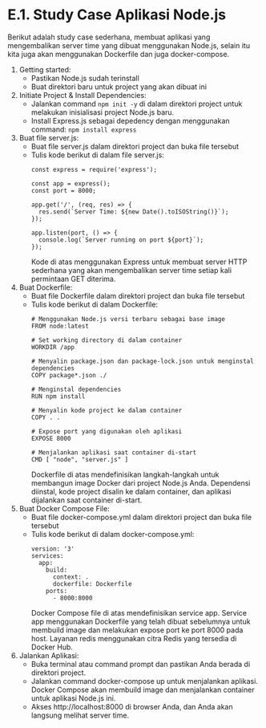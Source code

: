 # E.1. Study Case Aplikasi Node.js

Berikut adalah study case sederhana, membuat aplikasi yang mengembalikan server time yang dibuat menggunakan Node.js, selain itu kita juga akan menggunakan Dockerfile dan juga docker-compose.

1. Getting started:
    - Pastikan Node.js sudah terinstall
    - Buat direktori baru untuk project yang akan dibuat ini
2. Initiate Project & Install Dependencies:
    - Jalankan command ```npm init -y``` di dalam direktori project untuk melakukan inisialisasi project Node.js baru.
    - Install Express.js sebagai depedency dengan menggunakan command: ```npm install express```
3. Buat file server.js:
    - Buat file server.js dalam direktori project dan buka file tersebut
    - Tulis kode berikut di dalam file server.js:
      ```
      const express = require('express');

      const app = express();
      const port = 8000;

      app.get('/', (req, res) => {
        res.send(`Server Time: ${new Date().toISOString()}`);
      });

      app.listen(port, () => {
        console.log(`Server running on port ${port}`);
      });
      ```
      Kode di atas menggunakan Express untuk membuat server HTTP sederhana yang akan mengembalikan server time setiap kali permintaan GET diterima.
4. Buat Dockerfile:
    - Buat file Dockerfile dalam direktori project dan buka file tersebut
    - Tulis kode berikut di dalam Dockerfile:
      ```
      # Menggunakan Node.js versi terbaru sebagai base image
      FROM node:latest

      # Set working directory di dalam container
      WORKDIR /app

      # Menyalin package.json dan package-lock.json untuk menginstal dependencies
      COPY package*.json ./

      # Menginstal dependencies
      RUN npm install

      # Menyalin kode project ke dalam container
      COPY . .

      # Expose port yang digunakan oleh aplikasi
      EXPOSE 8000

      # Menjalankan aplikasi saat container di-start
      CMD [ "node", "server.js" ]
      ```
      Dockerfile di atas mendefinisikan langkah-langkah untuk membangun image Docker dari project Node.js Anda. Dependensi diinstal, kode project disalin ke dalam container, dan aplikasi dijalankan saat container di-start.
5. Buat Docker Compose File:
      - Buat file docker-compose.yml dalam direktori project dan buka file tersebut
      - Tulis kode berikut di dalam docker-compose.yml:
        ```
        version: '3'
        services:
          app:
            build:
              context: .
              dockerfile: Dockerfile
            ports:
              - 8000:8000
        ```
        Docker Compose file di atas mendefinisikan service app. Service app menggunakan Dockerfile yang telah dibuat sebelumnya untuk membuild image dan melakukan expose port ke port 8000 pada host. Layanan redis menggunakan citra Redis yang tersedia di Docker Hub.
6. Jalankan Aplikasi:
    - Buka terminal atau command prompt dan pastikan Anda berada di direktori project.
    - Jalankan command docker-compose up untuk menjalankan aplikasi. Docker Compose akan membuild image dan menjalankan container untuk aplikasi Node.js ini.
    - Akses http://localhost:8000 di browser Anda, dan Anda akan langsung melihat server time.